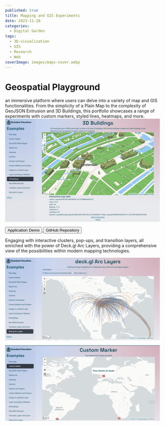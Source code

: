 ```yaml
---
published: true
title: Mapping and GIS Experiments
date: 2023-11-28
categories:
  - Digital Garden
tags:
  - 3D-visualization
  - GIS
  - Research
  - Web
coverImage: images/maps-cover.webp
---
```

# Geospatial Playground

an immersive platform where users can delve into a variety of map and GIS functionalities. From the simplicity of a Plain Map to the complexity of GeoJSON Extrusion and 3D Buildings, this portfolio showcases a range of experiments with custom markers, styled lines, heatmaps, and more.
![](./images/image.png)

<div>
<a target="_blank" href="https://gis-lab-maps.vercel.app/examples/3d_buildings">
<button class="btn btn-primary">Application Demo</button>
</a>
<a target="_blank" href="https://gis-lab-maps.vercel.app/examples/3d_buildings">
<button class="btn ">GitHub Repository </button>
</a>
</div>

Engaging with interactive clusters, pop-ups, and transition layers, all enriched with the power of Deck.gl Arc Layers, providing a comprehensive view of the possibilities within modern mapping technologies.


![](./images/image-1.png)

![](./images/image-5.png)
